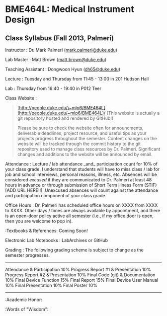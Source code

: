 BME464L: Medical Instrument Design
==================================

Class Syllabus (Fall 2013, Palmeri)
-----------------------------------

Instructor
:   Dr. Mark Palmeri
    ([mark.palmeri@duke.edu](mailto:mark.palmeri@duke.edu))

Lab Master
:   Matt Brown ([matt.brown@duke.edu](mailto:matt.brown@duke.edu))

Teaching Assistant
:   Dongwoon Hyun ([dh65@duke.edu](mailto:dh65@duke.edu))

Lecture
:   Tuesday and Thursday from 11:45 - 13:00 in 201 Hudson Hall

Lab
:   Thursday from 16:40 - 19:40 in P012 Teer

Class Website
:   

> [http://people.duke.edu/\~mlp6/BME464L](http://people.duke.edu/~mlp6/BME464L)/
> (This website is actually a git repository hosted and rendered by
> GitHub!)
>
> Please be sure to check the website often for announcments,
> deliverable deadlines, project resource, and useful tips as your
> projects progress throughout the semester. Content changes on the
> website will be tracked through the commit history to the git
> repository used to manage class resources by Dr. Palmeri. Significant
> changes and additions to the website will be announced by email.

Attendance
:   Lecture / lab attendance \_and\_ participation count for 10% of your
    class grade. I understand that students will have to miss class /
    lab for job and school interviews, personal reasons, illness, etc.
    Absences will be considered *excused* if they are communicated to
    Dr. Palmeri at least 48 hours in advance or through submission of
    Short Term Illness Form (STIF) [ADD URL HERE!!]. Unexcused absences
    will count against the attendance and participation component of
    your class grade.

Office Hours
:   Dr. Palmeri has scheduled office hours on XXXX from XXXX to XXXX.
    Other days / times are always available by appointment, and there is
    an open-door policy active all semester (i.e., if my office door is
    open, then you are welcome to pop in).

:Textbooks & References: Coming Soon!

Electronic Lab Notebooks
:   LabArchives or GitHub

Grading
:   The following grading scheme is subject to change as the semester
    progresses.

  ------------------------------------- ------
  Attendance & Participation            10%
  Progress Report \#1 & Presentation    10%
  Progress Report \#2 & Presentation    10%
  Final Code (git) & Documentation      10%
  Final Device Function                 15%
  Final Report                          15%
  Final Device User Manual              10%
  Final Presentation                    10%
  Final Poster                          10%
  ------------------------------------- ------

:Academic Honor:

:Words of "Wisdom":

